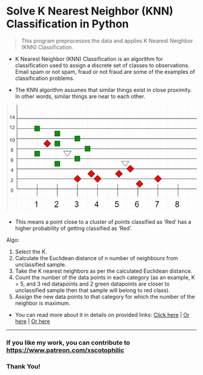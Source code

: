 # Solve K Nearest Neighbor (KNN) Classification in Python
> This program preprocesses the data and applies K Nearest Neighbor (KNN) Classification.

*  K Nearest Neighbor (KNN) Classification is an algorithm for classification used to assign a discrete set of classes to observations. Email spam or not spam, fraud or not fraud are some of the examples of classification problems.

* The KNN algorithm assumes that similar things exist in close proximity. In other words, similar things are near to each other.

<img src="KNN.png" />

* This means a point close to a cluster of points classified as ‘Red’ has a higher probability of getting classified as ‘Red’.

Algo:

1. Select the K.
2. Calculate the Euclidean distance of n number of neighbours from unclassified sample.
3. Take the K nearest neighbors as per the calculated Euclidean distance.
4. Count the number of the data points in each category (as an example, K = 5, and 3 red datapoints and 2 green datapoints are closer to unclassified sample then that sample will belong to red class).
5. Assign the new data points to that category for which the number of the neighbor is maximum.

* You can read more about it in details on provided links: [Click here](https://www.geeksforgeeks.org/k-nearest-neighbours/) | [Or here](https://www.javatpoint.com/k-nearest-neighbor-algorithm-for-machine-learning) | [Or here](https://towardsdatascience.com/machine-learning-basics-with-the-k-nearest-neighbors-algorithm-6a6e71d01761)

---

### If you like my work, you can contribute to https://www.patreon.com/xscotophilic

### Thank You!